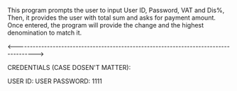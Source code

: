 
This program prompts the user to input User ID, Password, VAT and Dis%,
Then, it provides the user with total sum and asks for payment amount.
Once entered, the program will provide the change and the highest denomination
 to match it.

<------------------------------------------------------------------------------------->

CREDENTIALS (CASE DOSEN'T MATTER):

USER ID: USER
PASSWORD: 1111 
